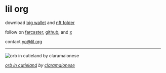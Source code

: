 # lil org

download [big wallet](https://apps.apple.com/app/id6478607925) and [nft folder](https://apps.apple.com/app/id6472607192)

follow on [farcaster](https://farcaster.xyz/org), [github](https://github.com/lil-org), and [x](https://x.com/lildotorg)

contact [yo@lil.org](mailto:yo@lil.org)

----

![orb in cutieland by claramaionese](https://github.com/user-attachments/assets/fdf1237e-b580-43c7-917f-554738f104e3)

*[orb in cutieland](https://zora.co/collect/zora:0x5386a1af2ae30695c2e42dc53a07693060269cc7/1?referrer=0x2e1Fe8c5721c5CdDDE645B2234046d3113C19418) by [claramaionese](https://zora.co/@claramaionese)*

